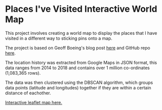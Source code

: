 # Places I've Visited Interactive World Map

This project involves creating a world map to display the places that I have visited in a different way to sticking pins onto a map.

The project is based on Geoff Boeing's blog post [here](https://geoffboeing.com/2016/06/mapping-everywhere-ever-been/) and GitHub repo [here](https://geoffboeing.com/2016/06/mapping-everywhere-ever-been/).

The location history was extracted from Google Maps in JSON format, this data ranges from 2014 to 2018 and contains over 1 million co-ordinates (1,083,365 rows).

The data was then clustered using the DBSCAN algorithm, which groups data points (latitude and longitudes) together if they are within a certain distance of eachother.



[Interactive leaflet map here.](https://rawgit.com/jackmorrison/Google-Location-History/master/Leaflet/Map.html)
